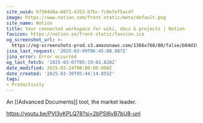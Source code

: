 ```yaml
---
site_uuid: b7364d8a-6871-4352-b7bc-7c8e7ef5acdf
image: https://www.notion.com/front-static/meta/default.png
site_name: Notion
title: Your connected workspace for wiki, docs & projects | Notion
favicon: https://notion.so/front-static/favicon.ico
og_screenshot_url: >-
  https://og-screenshots-prod.s3.amazonaws.com/1366x768/80/false/b04d19f21678295e26b2d736b5d339ff79eaee87563c1ff74c62f102bdd9d843.jpeg
jina_last_request: '2025-03-09T06:45:08.987Z'
jina_error: Error occurred
og_last_fetch: '2025-03-07T05:19:01.820Z'
date_modified: 2025-03-24T00:00:00.000Z
date_created: '2025-03-30T05:44:14.855Z'
tags:
- Productivity
---
```










An [[Advanced Documents]] tool, the market leader.

https://youtu.be/PVl3yKPLQ78?si=2bPSl6vB7bU8-unl